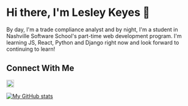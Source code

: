 # Hi there, I'm Lesley Keyes 👋
By day, I'm a trade compliance analyst and by night, I'm a student in Nashville Software School's part-time web development program. I'm learning JS, React, Python and Django right now and look forward to continuing to learn! 

## Connect With Me
<a href = 'https://www.linkedin.com/in/lesley-keyes'> <img width='20px' align= 'center' src="https://raw.githubusercontent.com/rahulbanerjee26/githubAboutMeGenerator/main/icons/linked-in-alt.svg"/></a>

[![My GitHub stats](https://github-readme-stats.vercel.app/api?username=lesleyjkeyes&theme=radical)](https://github.com/lesleyjkeyes/github-readme-stats)


<!--
**lesleyjkeyes/lesleyjkeyes** is a ✨ _special_ ✨ repository because its `README.md` (this file) appears on your GitHub profile.

Here are some ideas to get you started:

- 🔭 I’m currently working on ...
- 🌱 I’m currently learning ...
- 👯 I’m looking to collaborate on ...
- 🤔 I’m looking for help with ...
- 💬 Ask me about ...
- 📫 How to reach me: ...
- 😄 Pronouns: ...
- ⚡ Fun fact: ...
-->


